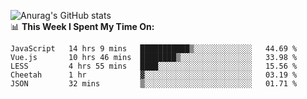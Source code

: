 
![Anurag's GitHub stats](https://github-readme-stats.vercel.app/api?username=supergczh&show_icons=true&theme=radical)
<br />
📊 **This Week I Spent My Time On:**

<!--START_SECTION:waka-->
```text
JavaScript   14 hrs 9 mins   ███████████▒░░░░░░░░░░░░░   44.69 % 
Vue.js       10 hrs 46 mins  ████████▒░░░░░░░░░░░░░░░░   33.98 % 
LESS         4 hrs 55 mins   ████░░░░░░░░░░░░░░░░░░░░░   15.56 % 
Cheetah      1 hr            ▓░░░░░░░░░░░░░░░░░░░░░░░░   03.19 % 
JSON         32 mins         ▒░░░░░░░░░░░░░░░░░░░░░░░░   01.71 % 
```
<!--END_SECTION:waka-->
